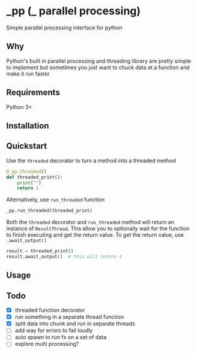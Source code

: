 # \_pp (\_ parallel processing)
Simple parallel processing interface for python

## Why
Python's built in parallel processing and threading library are pretty simple to implement but sometimes you just want to chuck data at a function and make it run faster

## Requirements
Python 3+

## Installation

## Quickstart
Use the `threaded` decorator to turn a method into a threaded method
```python
@_pp.threaded()
def threaded_print():
    print("")
    return 1
```

Alternatively, use `run_threaded` function
```python
_pp.run_threaded(threaded_print)
```

Both the `threaded` decorator and `run_threaded` method will return an instance of
`ResultThread`. This allow you to optionally wait for the function to finish executing 
and get the return value. To get the return value, use `.await_output()`
```python
result = threaded_print()
result.await_output()  # this will return 1
```

## Usage


## Todo
- [x] threaded function decorator
- [x] run something in a separate thread function
- [x] split data into chunk and run in separate threads
- [ ] add way for errors to fail loudly
- [ ] auto spawn to run fx on a set of data
- [ ] explore multi processing?
